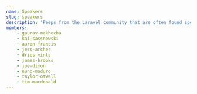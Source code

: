 ```yaml
---
name: Speakers
slug: speakers
description: 'Peeps from the Laravel community that are often found speaking at conferences, and user groups.'
members:
    - gaurav-makhecha
    - kai-sassnowski
    - aaron-francis
    - jess-archer
    - dries-vints
    - james-brooks
    - joe-dixon
    - nuno-maduro
    - taylor-otwell
    - tim-macdonald
---
```

